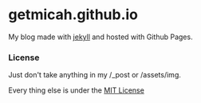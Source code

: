 # getmicah.github.io
My blog made with [jekyll](http://jekyllrb.com) and hosted with Github Pages.

### License
Just don't take anything in my /&#95;post or /assets/img.

Every thing else is under the [MIT License](https://raw.githubusercontent.com/getmicah/Fatso/master/LICENSE)

